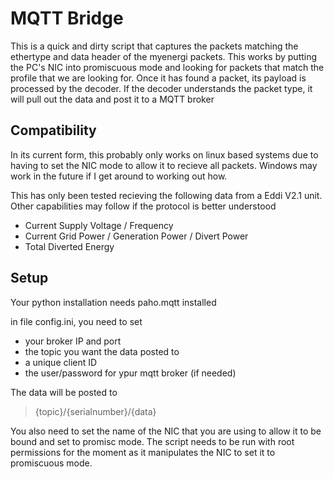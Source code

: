 # MQTT Bridge
This is a quick and dirty script that captures the packets matching the ethertype and data header of the myenergi packets. This works by putting the PC's NIC into promiscuous mode and looking for packets that match the profile that we are looking for. Once it has found a packet, its payload is processed by the decoder. If the decoder understands the packet type, it will pull out the data and post it to a MQTT broker

## Compatibility
In its current form, this probably only works on linux based systems due to having to set the NIC mode to allow it to recieve all packets. Windows may work in the future if I get around to working out how. 

This has only been tested recieving the following data from a Eddi V2.1 unit. Other capabilities may follow if the protocol is better understood
* Current Supply Voltage / Frequency
* Current Grid Power / Generation Power / Divert Power
* Total Diverted Energy


## Setup
Your python installation needs paho.mqtt installed

in file config.ini, you need to set
* your broker IP and port
* the topic you want the data posted to
* a unique client ID
* the user/password for ypur mqtt broker (if needed)

 The data will be posted to 

> {topic}/{serialnumber}/{data}

You also need to set the name of the NIC that you are using to allow it to be bound and set to promisc mode. The script needs to be run with root permissions for the moment as it manipulates the NIC to set it to promiscuous mode. 
